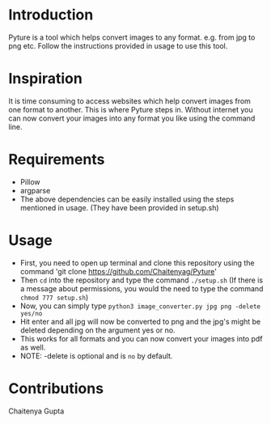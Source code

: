 # Introduction
Pyture is a tool which helps convert images to any format. e.g. from jpg to png etc. Follow the instructions provided in usage to use this tool.

# Inspiration
It is time consuming to access websites which help convert images from one format to another. This is where Pyture steps in. 
Without internet you can now convert your images into any format you like using the command line. 

# Requirements
- Pillow
- argparse
- The above dependencies can be easily installed using the steps mentioned in usage. (They have been provided in setup.sh)

# Usage
- First, you need to open up terminal and clone this repository using the command 'git clone https://github.com/Chaitenyag/Pyture'  
- Then `cd` into the repository and type the command `./setup.sh` (If there is a message about permissions, you would the need to type the command `chmod 777 setup.sh`)
- Now, you can simply type `python3 image_converter.py jpg png -delete yes/no`
- Hit enter and all jpg will now be converted to png and the jpg's might be deleted depending on the argument yes or no.
- This works for all formats and you can now convert your images into pdf as well.
- NOTE: -delete is optional and is `no` by default.

# Contributions
Chaitenya Gupta
